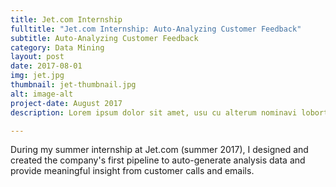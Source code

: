 ```yaml
---
title: Jet.com Internship
fulltitle: "Jet.com Internship: Auto-Analyzing Customer Feedback"
subtitle: Auto-Analyzing Customer Feedback
category: Data Mining
layout: post
date: 2017-08-01
img: jet.jpg
thumbnail: jet-thumbnail.jpg
alt: image-alt
project-date: August 2017
description: Lorem ipsum dolor sit amet, usu cu alterum nominavi lobortis. At duo novum diceret. Tantas apeirian vix et, usu sanctus postulant inciderint ut, populo diceret necessitatibus in vim. Cu eum dicam feugiat noluisse.

---
```


<!-- ## This is some title

This is some content -->

During my summer internship at Jet.com (summer 2017), I designed and created the company's first pipeline to auto-generate analysis data and provide meaningful insight from customer calls and emails. 